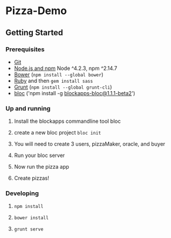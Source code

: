 # Pizza-Demo 

## Getting Started

### Prerequisites

- [Git](https://git-scm.com/)
- [Node.js and npm](nodejs.org) Node ^4.2.3, npm ^2.14.7
- [Bower](bower.io) (`npm install --global bower`)
- [Ruby](https://www.ruby-lang.org) and then `gem install sass`
- [Grunt](http://gruntjs.com/) (`npm install --global grunt-cli`)
- [bloc](http://github.com/blockapps/bloc) ('npm install -g blockapps-bloc@1.1.1-beta2')

### Up and running
1) Install the blockapps commandline tool bloc

2) create a new bloc project `bloc init`

3) You will need to create 3 users, pizzaMaker, oracle, and buyer

4) Run your bloc server

5) Now run the pizza app

6) Create pizzas!

### Developing

1. `npm install`

2. `bower install`

3. `grunt serve` 

